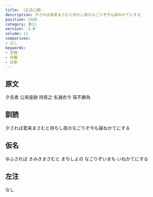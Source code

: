 ```yaml
---
title: （正述心緒）
description: 夕されば君来まさむと待ちし夜のなごりぞ今も寐ねかてにする
position: 2588
category: 巻11
version: '1.0'
volume: 11
comparison:
- なし
keywords:
- 恋情
- 待攦
- 女歌
---
```


## 原文

夕去者 公来座跡 待夜之 名凝衣今 宿不勝為

## 訓読

夕されば君来まさむと待ちし夜のなごりぞ今も寐ねかてにする

## 仮名

ゆふされば きみきまさむと まちしよの なごりぞいまも いねかてにする

## 左注

なし
